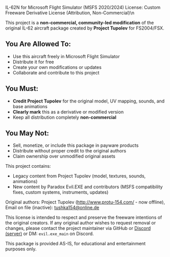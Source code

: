 IL-62N for Microsoft Flight Simulator (MSFS 2020/2024)
License: Custom Freeware Derivative License (Attribution, Non-Commercial)\n

This project is a **non-commercial, community-led modification** of the original IL-62 aircraft package created by **Project Tupolev** for FS2004/FSX.

## You Are Allowed To:
- Use this aircraft freely in Microsoft Flight Simulator
- Distribute it for free
- Create your own modifications or updates
- Collaborate and contribute to this project

## You Must:
- **Credit Project Tupolev** for the original model, UV mapping, sounds, and base animations
- **Clearly mark** this as a derivative or modified version
- Keep all distribution completely **non-commercial**

## You May Not:
- Sell, monetize, or include this package in payware products
- Distribute without proper credit to the original authors
- Claim ownership over unmodified original assets

This project contains:
- Legacy content from Project Tupolev (model, textures, sounds, animations)
- New content by Paradox Evil.EXE and contributors (MSFS compatibility fixes, custom systems, instruments, updates)

Original authors: Project Tupolev (http://www.protu-154.com/ - now offline), Email on file (inactive): tushka154@online.de

This license is intended to respect and preserve the freeware intentions of the original creators.
If any original author wishes to request removal or changes, please contact the project maintainer via GitHub or [Discord (server)](https://discord.gg/x52mwgyCBU) or DM: `evil.exe_main` on Discord.

This package is provided AS-IS, for educational and entertainment purposes only.
